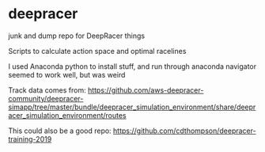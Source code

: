 # deepracer
junk and dump repo for DeepRacer things

Scripts to calculate action space and optimal racelines

I used Anaconda python to install stuff, and run through anaconda navigator seemed to work well, but was weird

Track data comes from: https://github.com/aws-deepracer-community/deepracer-simapp/tree/master/bundle/deepracer_simulation_environment/share/deepracer_simulation_environment/routes

This could also be a good repo: https://github.com/cdthompson/deepracer-training-2019